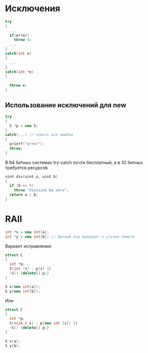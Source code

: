 # Исключения

```C++
try
{
  ...
  if(error)
    throw 4;
  ...
}
catch(int e)
{
  ...
}
catch(int *e)
{
  ...
  throw e;
}
```

## Использование исключений для new

```C++
try
{
  S *p = new S;
}
catch(...) // ловить все ошибки
{
  printf("error");
  throw;
}
```

В 64 битных системах try-catch почти бесплатный, а в 32 битных требуется ресурсов

```C++
uint div(uint a, uint b)
{
  if (b == 0)
    throw "division by zero";
  return a / b;
}
```

# RAII

```C++
int *x = new int[a];
int *y = new int[b]; // Данный код приводит к утечке памяти
```
Вариант исправления
```C++
struct C
{
  int *p;
  S(int *z) : p(z) {}
  ~S() {delete[] p;}
}

S x(new int[a]);
S y(new int[b]);
```

Или

```C++
struct C
{
  int *p;
  S(size_t s) : p(new int [s]) {}
  ~S() {delete[] p;}
}

S x(a);
S y(b);
```
